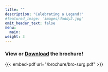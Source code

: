 ```yaml
---
title: ""
description: "Celebrating a Legend!"
#featured_image: 'images/daddy2.jpg'
omit_header_text: false
menu:
  main:
weight: 3
---
```

### View or [Download](/brochure/bro-surg.pdf) the brochure!

{{< embed-pdf url="/brochure/bro-surg.pdf" >}}
